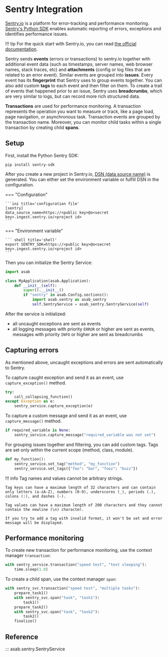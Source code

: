 # Sentry Integration

[Sentry.io](https://docs.sentry.io/) is a platform for error-tracking and performance monitoring. [Sentry's Python SDK](https://docs.sentry.io/platforms/python/?original_referrer=https%3A%2F%2Fduckduckgo.com%2F) enables automatic reporting of errors, exceptions and identifies performance issues.

!!! tip
	For the quick start with Sentry.io, you can read [the official documentation](https://docs.sentry.io/product/sentry-basics/?original_referrer=https%3A%2F%2Fduckduckgo.com%2F).

Sentry sends **events** (errors or transactions) to sentry.io together with additional event data (such as timestamps, server names, web browser names, stack traces, etc) and **attachments** (config or log files that are related to an error event). Similar events are grouped into **issues**. Every event has its **fingerprint** that Sentry uses to group events together. You can also add custom **tags** to each event and then filter on them. To create a trail of events that happened prior to an issue, Sentry uses **breadcrumbs**, which are very similar to logs, but can record more rich structured data.

**Transactions** are used for performance monitoring. A transaction represents the operation you want to measure or track, like a page load, page navigation, or asynchronous task. Transaction events are grouped by the transaction name. Moreover, you can monitor child tasks within a single transaction by creating child **spans**.


## Setup

First, install the Python Sentry SDK:

```
pip install sentry-sdk
```

After you create a new project in Sentry.io, [DSN (data source name)](https://docs.sentry.io/product/sentry-basics/dsn-explainer/?original_referrer=https%3A%2F%2Fduckduckgo.com%2F) is generated. You can either set the environment variable or fulfill DSN in the configuration.


=== "Configuration"

	```ini title='configuration file'
	[sentry]
	data_source_name=https://<public key>@o<secret key>.ingest.sentry.io/<project id>
	```

=== "Environment variable"

	``` shell title='shell'
	export SENTRY_SDK=https://<public key>@o<secret key>.ingest.sentry.io/<project id>
	```

Then you can initialize the Sentry Service:

```python title='my_app.py'
import asab

class MyApplication(asab.Application):
	def __init__(self):
		super().__init__()
		if "sentry" in asab.Config.sections():
			import asab.sentry as asab_sentry
			self.SentryService = asab_sentry.SentryService(self)
```

After the service is initialized:

- all uncaught exceptions are sent as events
- all logging messages with priority `ERROR` or higher are sent as events, messages with priority `INFO` or higher are sent as breadcrumbs

## Capturing errors

As mentioned above, uncaught exceptions and errors are sent automatically to Sentry.

To capture caught exception and send it as an event, use `capture_exception()` method.

```python
try:
	call_collapsing_function()
except Exception as e:
	sentry_service.capture_exception(e)
```

To capture a custom message and send it as an event, use `capture_message()` method.

```python
if required_variable is None:
	sentry_service.capture_message("required_variable was not set")
```

For grouping issues together and filtering, you can add custom tags. Tags are set only within the current scope (method, class, module).

```python
def my_function():
	sentry_service.set_tag("method", "my_function")
	sentry_service.set_tags({"foo": "bar", "fooz": "buzz"})
```

!!! info
	Tag names and values cannot be arbitrary strings.
	
	Tag keys can have a maximum length of 32 characters and can contain only letters (a-zA-Z), numbers (0-9), underscores (_), periods (.), colons (:), and dashes (-).

	Tag values can have a maximum length of 200 characters and they cannot contain the newline (\n) character.

	If you try to add a tag with invalid format, it won't be set and error message will be displayed.

## Performance monitoring

To create new transaction for performance monitoring, use the context manager `transaction`:

```python
with sentry_service.transaction("speed test", "test sleeping"):
	time.sleep(1.0)
```

To create a child span, use the context manager `span`:

```python
with sentry_svc.transaction("speed test", "multiple tasks"):
	prepare_task1()
	with sentry_svc.span("task", "task1"):
		task1()
	prepare_task2()
	with sentry_svc.span("task", "task2"):
		task2()
	finalize()
```


## Reference

::: asab.sentry.SentryService
